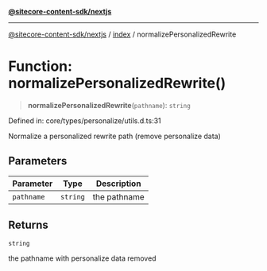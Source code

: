 [**@sitecore-content-sdk/nextjs**](../../README.md)

***

[@sitecore-content-sdk/nextjs](../../README.md) / [index](../README.md) / normalizePersonalizedRewrite

# Function: normalizePersonalizedRewrite()

> **normalizePersonalizedRewrite**(`pathname`): `string`

Defined in: core/types/personalize/utils.d.ts:31

Normalize a personalized rewrite path (remove personalize data)

## Parameters

| Parameter | Type | Description |
| ------ | ------ | ------ |
| `pathname` | `string` | the pathname |

## Returns

`string`

the pathname with personalize data removed
